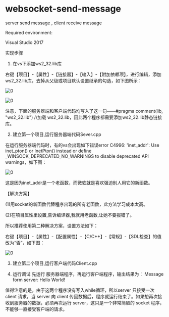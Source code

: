 # websocket-send-message
server send message , client receive message


Required environment:

Visual Studio 2017

实现步骤

1. 在vs下添加ws2_32.lib库

右键【项目】-【属性】-【链接器】-【输入】-【附加依赖项】，进行编辑，添加 ws2_32.lib库，去掉从父级或项目默认设置继承的勾选，如下图所示：

![0](https://user-images.githubusercontent.com/51230137/198981434-98d6e642-dc42-4c7f-8faf-7dfcca837b92.png)

![0](https://user-images.githubusercontent.com/51230137/198981601-f69445e5-d0b3-47b1-9379-d56660629671.png)

注意，下面的服务器端和客户端代码均写入了这一句——#pragma comment(lib, "ws2_32.lib") //加载 ws2_32.lib，因此两个程序都需要添加ws2_32.lib静态链接库。

2. 建立第一个项目,运行服务器端代码Sever.cpp 

在运行服务器端代码时，有的vs会出现如下错误error C4996: 'inet_addr': Use inet_pton() or InetPton() instead or define _WINSOCK_DEPRECATED_NO_WARNINGS to disable deprecated API warnings，如下图：

![0](https://user-images.githubusercontent.com/51230137/198982339-4d8df3a9-d62a-40a0-a401-8598e032f449.png)

这是因为inet_addr是一个老函数，而微软就是喜欢强迫别人用它的新函数。

【解决方案】

(1)用socket的新函数代替程序出现的所有老函数，此方法学习成本太高。

(2)在项目属性里设置,告诉编译器,我就用老函数,让她不要报错了。

所以推荐使用第二种解决方案，设置方法如下：

右键【项目】-【属性】-【配置属性】-【C/C++】-【常规】-【SDL检查】的值改为“否”，如下图：

![0](https://user-images.githubusercontent.com/51230137/198981954-0b9c810f-7894-4e7a-b164-824b725ae627.png)

3. 建立第二个项目,运行客户端代码Client.cpp

4. 运行调试
先运行 服务器端程序，再运行客户端程序，输出结果为：
Message form server: Hello World!

值得注意的是，由于这两个程序没有写入while循环，所以server 只接受一次 client 请求，当 server 向 client 传回数据后，程序就运行结束了。如果想再次接收到服务器的数据，必须再次运行 server，这只是一个非常简陋的 socket 程序，不能够一直接受客户端的请求。

